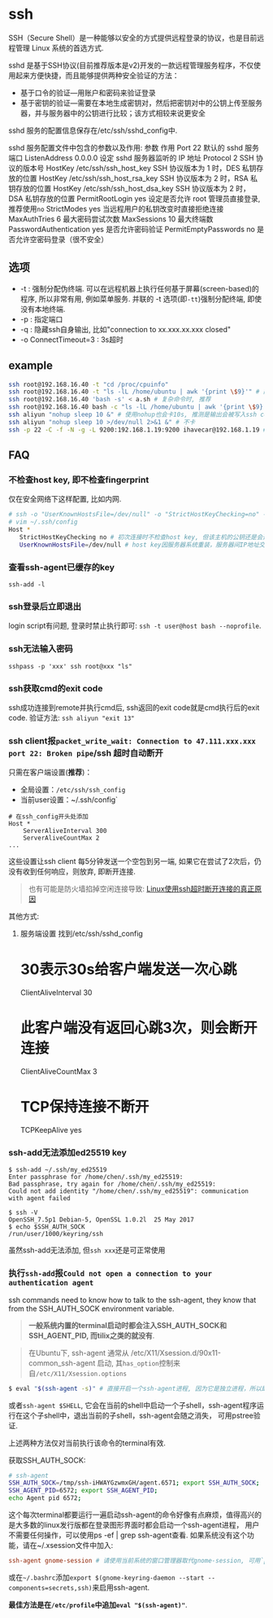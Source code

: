 # ssh
SSH（Secure Shell）是一种能够以安全的方式提供远程登录的协议，也是目前远程管理
Linux 系统的首选方式.

sshd 是基于SSH协议(目前推荐版本是v2)开发的一款远程管理服务程序，不仅使用起来方便快捷，而且能够提供两种安全验证的方法：
- 基于口令的验证—用账户和密码来验证登录
- 基于密钥的验证—需要在本地生成密钥对，然后把密钥对中的公钥上传至服务器，并与服务器中的公钥进行比较；该方式相较来说更安全

sshd 服务的配置信息保存在/etc/ssh/sshd_config中.

sshd 服务配置文件中包含的参数以及作用:
参数 作用
Port 22 默认的 sshd 服务端口
ListenAddress 0.0.0.0 设定 sshd 服务器监听的 IP 地址
Protocol 2 SSH 协议的版本号
HostKey /etc/ssh/ssh_host_key SSH 协议版本为 1 时，DES 私钥存放的位置
HostKey /etc/ssh/ssh_host_rsa_key SSH 协议版本为 2 时，RSA 私钥存放的位置
HostKey /etc/ssh/ssh_host_dsa_key SSH 协议版本为 2 时，DSA 私钥存放的位置
PermitRootLogin yes 设定是否允许 root 管理员直接登录, 推荐使用`no`
StrictModes yes 当远程用户的私钥改变时直接拒绝连接
MaxAuthTries 6 最大密码尝试次数
MaxSessions 10 最大终端数
PasswordAuthentication yes 是否允许密码验证
PermitEmptyPasswords no 是否允许空密码登录（很不安全）

## 选项
- -t : 强制分配伪终端. 可以在远程机器上执行任何基于屏幕(screen-based)的程序, 所以非常有用, 例如菜单服务. 并联的 -t 选项(即`-tt`)强制分配终端, 即使没有本地终端.
- -p : 指定端口
- -q : 隐藏ssh自身输出, 比如"connection to xx.xxx.xx.xxx closed"
- -o ConnectTimeout=3 : 3s超时

## example
```bash
ssh root@192.168.16.40 -t "cd /proc/cpuinfo"
ssh root@192.168.16.40 -t "ls -lL /home/ubuntu | awk '{print \$9}'" # 简单命令时推荐, 此时需要转义否则结果会与预期不符.
ssh root@192.168.16.40 'bash -s' < a.sh # 复杂命令时, 推荐
ssh root@192.168.16.40 bash -c "ls -lL /home/ubuntu | awk '{print \$9}'" # 此时的执行结果不正确, 因此不能使用`bash -c "xxx"`的形式
ssh aliyun "nohup sleep 10 &" # 使用nohup也会卡10s, 推测是输出会被写入ssh conn导致
ssh aliyun "nohup sleep 10 >/dev/null 2>&1 &" # 不卡
ssh -p 22 -C -f -N -g -L 9200:192.168.1.19:9200 ihavecar@192.168.1.19 # 将发往本机（192.168.1.15）的 9200 端口访问转发到 192.168.1.19 的 9200 端口
```

## FAQ
### 不检查host key, 即不检查fingerprint
仅在安全网络下这样配置, 比如内网.

```bash
# ssh -o "UserKnownHostsFile=/dev/null" -o "StrictHostKeyChecking=no" -o ConnectTimeout=10 user@host
# vim ~/.ssh/config
Host *
   StrictHostKeyChecking no # 初次连接时不检查host key, 但该主机的公钥还是会追加到文件 ~/.ssh/known_hosts 中
   UserKnownHostsFile=/dev/null # host key因服务器系统重装，服务器间IP地址交换，DHCP，虚拟机重建，中间人劫持等出现变更也不提示. 即不加入KnownHostsFile
```

### 查看ssh-agent已缓存的key
`ssh-add -l`

### ssh登录后立即退出
login script有问题, 登录时禁止执行即可: `ssh -t user@host bash --noprofile`.

### ssh无法输入密码
`sshpass -p 'xxx' ssh root@xxx "ls"`

### ssh获取cmd的exit code
ssh成功连接到remote并执行cmd后, ssh返回的exit code就是cmd执行后的exit code. 验证方法: `ssh aliyun "exit 13"`

### ssh client报`packet_write_wait: Connection to 47.111.xxx.xxx port 22: Broken pipe`/ssh 超时自动断开
只需在客户端设置(**推荐**)：
- 全局设置：`/etc/ssh/ssh_config`
- 当前user设置：~/.ssh/config`

```
# 在ssh_config开头处添加
Host *
    ServerAliveInterval 300
    ServerAliveCountMax 2
...
```

这些设置让ssh client 每5分钟发送一个空包到另一端, 如果它在尝试了2次后，仍没有收到任何响应，则放弃, 即断开连接.

> 也有可能是防火墙掐掉空闲连接导致: [Linux使用ssh超时断开连接的真正原因](http://bluebiu.com/blog/linux-ssh-session-alive.html)

其他方式:
1. 服务端设置
    找到/etc/ssh/sshd_config

    # 30表示30s给客户端发送一次心跳
    ClientAliveInterval 30
    # 此客户端没有返回心跳3次，则会断开连接
    ClientAliveCountMax 3
    # TCP保持连接不断开
    TCPKeepAlive yes



### ssh-add无法添加ed25519 key
```
$ ssh-add ~/.ssh/my_ed25519
Enter passphrase for /home/chen/.ssh/my_ed25519:
Bad passphrase, try again for /home/chen/.ssh/my_ed25519:
Could not add identity "/home/chen/.ssh/my_ed25519": communication with agent failed

$ ssh -V
OpenSSH_7.5p1 Debian-5, OpenSSL 1.0.2l  25 May 2017
$ echo $SSH_AUTH_SOCK
/run/user/1000/keyring/ssh
```

虽然ssh-add无法添加, 但`ssh xxx`还是可正常使用

### 执行`ssh-add`报`Could not open a connection to your authentication agent`
ssh commands need to know how to talk to the ssh-agent, they know that from the SSH_AUTH_SOCK environment variable.

> **一般系统内置的terminal启动时都会注入SSH_AUTH_SOCK和SSH_AGENT_PID, 而tilix之类的就没有**.

> 在Ubuntu下, ssh-agent 通常从 /etc/X11/Xsession.d/90x11-common_ssh-agent 启动, 其`has_option`控制来自`/etc/X11/Xsession.options`

```bash
$ eval "$(ssh-agent -s)" # 直接开启一个ssh-agent进程, 因为它是独立进程，所以即使用户退出当前shell连接，它依然存在. `ssh-agent -s`是启动ssh-agent并输出启用其环境变量的bash script.
```
或者`ssh-agent $SHELL`, 它会在当前的shell中启动一个子shell，ssh-agent程序运行在这个子shell中，退出当前的子shell，ssh-agent会随之消失， 可用pstree验证.

上述两种方法仅对当前执行该命令的terminal有效.

获取SSH_AUTH_SOCK:
```bash
# ssh-agent 
SSH_AUTH_SOCK=/tmp/ssh-iHWAYGzwmxGH/agent.6571; export SSH_AUTH_SOCK;
SSH_AGENT_PID=6572; export SSH_AGENT_PID;
echo Agent pid 6572;
```

这个每次terminal都要运行一遍启动ssh-agent的命令好像有点麻烦，值得高兴的是大多数的linux发行版都在登录图形界面时都会启动一个ssh-agent进程， 用户不需要任何操作，可以使用ps -ef | grep ssh-agent查看. 如果系统没有这个功能，请在~/.xsession文件中加入:
```conf
ssh-agent gnome-session # 请使用当前系统的窗口管理器取代gnome-session, 可用`ps aux|grep -i session`查找对应的session
```

或在`~/.bashrc`添加`export $(gnome-keyring-daemon --start --components=secrets,ssh)`来启用ssh-agent.

**最佳方法是在`/etc/profile`中追加`eval "$(ssh-agent)"`**.